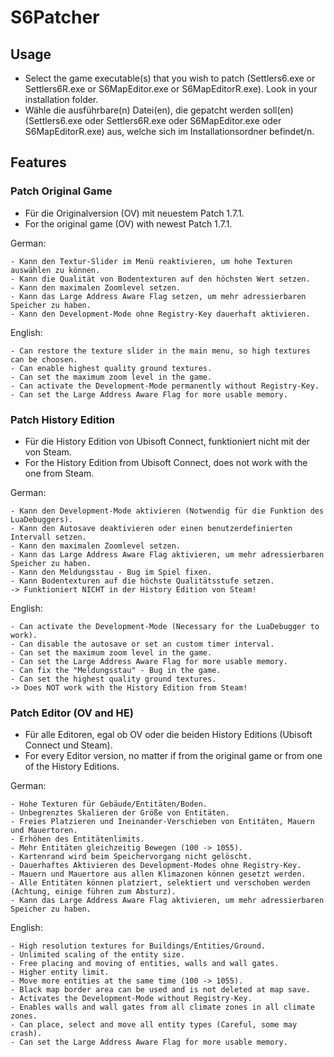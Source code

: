 # S6Patcher
## Usage
- Select the game executable(s) that you wish to patch (Settlers6.exe or Settlers6R.exe or S6MapEditor.exe or S6MapEditorR.exe). Look in your installation folder.
- Wähle die ausführbare(n) Datei(en), die gepatcht werden soll(en) (Settlers6.exe oder Settlers6R.exe oder S6MapEditor.exe oder S6MapEditorR.exe) aus, welche sich im Installationsordner befindet/n.
  
## Features

### Patch Original Game
- Für die Originalversion (OV) mit neuestem Patch 1.7.1.
- For the original game (OV) with newest Patch 1.7.1.

German:
```
- Kann den Textur-Slider im Menü reaktivieren, um hohe Texturen auswählen zu können.
- Kann die Qualität von Bodentexturen auf den höchsten Wert setzen.
- Kann den maximalen Zoomlevel setzen.
- Kann das Large Address Aware Flag setzen, um mehr adressierbaren Speicher zu haben.
- Kann den Development-Mode ohne Registry-Key dauerhaft aktivieren.
```
English:
```
- Can restore the texture slider in the main menu, so high textures can be choosen.
- Can enable highest quality ground textures.
- Can set the maximum zoom level in the game.
- Can activate the Development-Mode permanently without Registry-Key.
- Can set the Large Address Aware Flag for more usable memory.
```
### Patch History Edition
- Für die History Edition von Ubisoft Connect, funktioniert nicht mit der von Steam.
- For the History Edition from Ubisoft Connect, does not work with the one from Steam.

German:
```
- Kann den Development-Mode aktivieren (Notwendig für die Funktion des LuaDebuggers).
- Kann den Autosave deaktivieren oder einen benutzerdefinierten Intervall setzen.
- Kann den maximalen Zoomlevel setzen.
- Kann das Large Address Aware Flag aktivieren, um mehr adressierbaren Speicher zu haben.
- Kann den Meldungsstau - Bug im Spiel fixen.
- Kann Bodentexturen auf die höchste Qualitätsstufe setzen.
-> Funktioniert NICHT in der History Edition von Steam!
```
English:
```
- Can activate the Development-Mode (Necessary for the LuaDebugger to work).
- Can disable the autosave or set an custom timer interval.
- Can set the maximum zoom level in the game.
- Can set the Large Address Aware Flag for more usable memory.
- Can fix the "Meldungsstau" - Bug in the game.
- Can set the highest quality ground textures.
-> Does NOT work with the History Edition from Steam!
```
### Patch Editor (OV and HE)
- Für alle Editoren, egal ob OV oder die beiden History Editions (Ubisoft Connect und Steam).
- For every Editor version, no matter if from the original game or from one of the History Editions.

German:
```
- Hohe Texturen für Gebäude/Entitäten/Boden.
- Unbegrenztes Skalieren der Größe von Entitäten.
- Freies Platzieren und Ineinander-Verschieben von Entitäten, Mauern und Mauertoren.
- Erhöhen des Entitätenlimits.
- Mehr Entitäten gleichzeitig Bewegen (100 -> 1055).
- Kartenrand wird beim Speichervorgang nicht gelöscht.
- Dauerhaftes Aktivieren des Development-Modes ohne Registry-Key.
- Mauern und Mauertore aus allen Klimazonen können gesetzt werden.
- Alle Entitäten können platziert, selektiert und verschoben werden (Achtung, einige führen zum Absturz).
- Kann das Large Address Aware Flag aktivieren, um mehr adressierbaren Speicher zu haben.
```
English:
```
- High resolution textures for Buildings/Entities/Ground.
- Unlimited scaling of the entity size.
- Free placing and moving of entities, walls and wall gates.
- Higher entity limit.
- Move more entities at the same time (100 -> 1055).
- Black map border area can be used and is not deleted at map save.
- Activates the Development-Mode without Registry-Key.
- Enables walls and wall gates from all climate zones in all climate zones.
- Can place, select and move all entity types (Careful, some may crash).
- Can set the Large Address Aware Flag for more usable memory.
```
